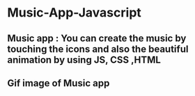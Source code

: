 # Music-App-Javascript
## Music app : You can create the music by touching the icons and also the beautiful animation by using JS, CSS ,HTML
## Gif image of Music app

